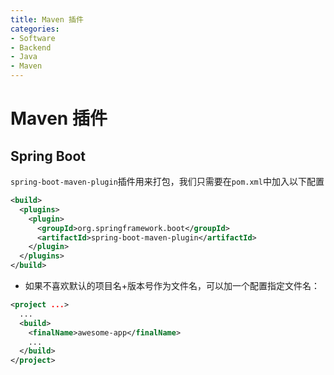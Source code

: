 ```yaml
---
title: Maven 插件
categories:
- Software
- Backend
- Java
- Maven
---
```

# Maven 插件

## Spring Boot

`spring-boot-maven-plugin`插件用来打包，我们只需要在`pom.xml`中加入以下配置

```xml
<build>
  <plugins>
    <plugin>
      <groupId>org.springframework.boot</groupId>
      <artifactId>spring-boot-maven-plugin</artifactId>
    </plugin>
  </plugins>
</build>
```

- 如果不喜欢默认的项目名+版本号作为文件名，可以加一个配置指定文件名：

```xml
<project ...>
  ...
  <build>
    <finalName>awesome-app</finalName>
    ...
  </build>
</project>
```